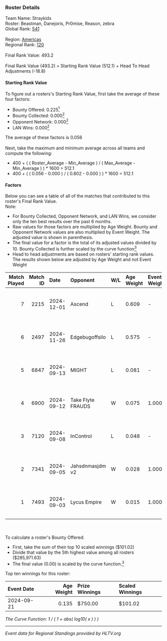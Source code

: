 ### Roster Details<br />
Team Name: Straykids<br />
Roster: Beastman, Danejoris, Pr0mise, Reason, zebra<br />
Global Rank: [541](../../standings_global_2025_02_28.md)<br />
<br />
Region: [Americas]( ../../standings_americas_2025_02_28.md)<br />
Regional Rank: [120]( ../../standings_americas_2025_02_28.md)<br />
<br />
Final Rank Value:  493.2<br />
<br />
Final Rank Value (493.2) = Starting Rank Value (512.1) + Head To Head Adjustments (-18.8)<br />

#### Starting Rank Value<br />
To figure out a rosters's Starting Rank Value, first take the average of these four factors:<br />
- Bounty Offered: 0.225[<sup>1</sup>](#table2)
- Bounty Collected: 0.000[<sup>2</sup>](#table1)
- Opponent Network: 0.000[<sup>2</sup>](#table1)
- LAN Wins: 0.000[<sup>2</sup>](#table1)

The average of these factors is 0.056<br />
<br />
Next, take the maximum and minimum average across all teams and compute the following:<br />
- 400 + ( ( Roster_Average - Min_Average ) / ( Max_Average - Min_Average ) ) * 1600 = 512.1
- 400 + ( ( 0.056 - 0.000 ) / ( 0.802 - 0.000 ) ) * 1600 = 512.1


#### Factors<br />
Below you can see a table of all of the matches that contributed to this roster's Final Rank Value.<br />
Note:<br />

- For Bounty Collected, Opponent Network, and LAN Wins, we consider only the ten best results over the past 6 months.
- Raw values for those factors are multiplied by Age Weight. Bounty and Opponent Network values are also multiplied by Event Weight. The adjusted value is shown in parenthesis.
- The final value for a factor is the total of its adjusted values divided by 10. Bounty Collected is further scaled by the curve function[<sup>3</sup>](#curveFunction)
- Head to head adjustments are based on rosters' starting rank values. The results shown below are adjusted by Age Weight and not Event Weight
<span id="table1"></span><br />


| Match Played | Match ID | Date       | Opponent          | W/L | Age Weight | Event Weight | Bounty Collected | Opponent Network | LAN Wins  | H2H Adj. | Roster                                      |
| -: | -: | :- | :- | :- | :- | :- | :- | :- | :- | -: | :- |
|            7 |     2215 | 2024-12-01 | Ascend            | L   | 0.609      | -            | -                | -                | -         |   -10.13 | Beastman, Danejoris, Pr0mise, Reason, zebra |
|            6 |     2497 | 2024-11-26 | Edgebugoffsilo    | L   | 0.575      | -            | -                | -                | -         |    -9.56 | Beastman, Danejoris, Pr0mise, Reason, zebra |
|            5 |     6847 | 2024-09-13 | MIGHT             | L   | 0.081      | -            | -                | -                | -         |    -0.40 | Beastman, Danejoris, Pr0mise, Reason, zebra |
|            4 |     6900 | 2024-09-12 | Take Flyte FRAUDS | W   | 0.075      | 1.000        | 0.000 (0.000)    | 0.005 (0.000)    | 0 (0.000) |     1.10 | Beastman, Danejoris, Pr0mise, Reason, zebra |
|            3 |     7120 | 2024-09-08 | InControl         | L   | 0.048      | -            | -                | -                | -         |    -0.45 | Beastman, Danejoris, Pr0mise, Reason, zebra |
|            2 |     7341 | 2024-09-05 | Jahsdnmasjdm v2   | W   | 0.028      | 1.000        | 0.000 (0.000)    | 0.015 (0.000)    | 0 (0.000) |     0.43 | Beastman, Danejoris, Pr0mise, Reason, zebra |
|            1 |     7493 | 2024-09-03 | Lycus Empire      | W   | 0.015      | 1.000        | 0.000 (0.000)    | 0.000 (0.000)    | 0 (0.000) |     0.16 | Beastman, Danejoris, Pr0mise, Reason, zebra |

<br />
<span id="table2"></span><br />
To calculate a roster's Bounty Offered:<br />

- First, take the sum of their top 10 scaled winnings ($101.02)
- Divide that value by the 5th highest value among all rosters ($285,971.63)
- The final value (0.00) is scaled by the curve function.[<sup>3</sup>](#curveFunction)

Top ten winnings for this roster:<br />

| Event Date | Age Weight | Prize Winnings | Scaled Winnings |
| :- | -: | :- | :- |
| 2024-09-21 |      0.135 | $750.00        | $101.02         |


<span id="curveFunction"></span>_The Curve Function: 1 / ( 1 + abs( log10( x ) ) )_<br />

---
_Event data for Regional Standings provided by HLTV.org_<br />
